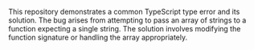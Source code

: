 This repository demonstrates a common TypeScript type error and its solution. The bug arises from attempting to pass an array of strings to a function expecting a single string. The solution involves modifying the function signature or handling the array appropriately.